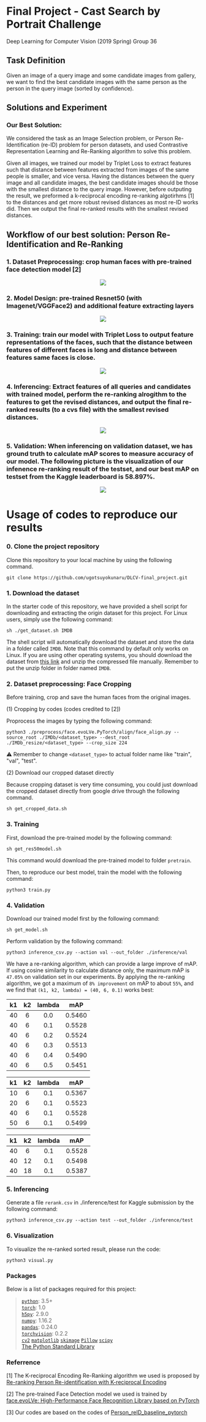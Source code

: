 # Final Project - Cast Search by Portrait Challenge
Deep Learning for Computer Vision (2019 Spring) Group 36  

## Task Definition
Given an image of a query image and some candidate images from gallery, we want to find the best candidate images with the same person as the person in the query image (sorted by confidence).

## Solutions and Experiment
### Our Best Solution: 
We considered the task as an Image Selection problem, or Person Re-Identification (re-ID) problem for person datasets, and used Contrastive Representation Learning and Re-Ranking algorithm to solve this problem. 

Given all images, we trained our model by Triplet Loss to extract features such that distance between features extracted from images of the same people is smaller, and vice versa. Having the distances between the query image and all candidate images, the best candidate images should be those with the smallest distance to the query image. However, before outputing the result, we preformed a k-reciprocal encoding re-ranking algotirhms [1] to the distances and get more robust revised distances as most re-ID works did. Then we output the final re-ranked results with the smallest revised distances.

## Workflow of our best solution: Person Re-Identification and Re-Ranking

### 1. Dataset Preprocessing: crop human faces with pre-trained face detection model [2]
<p align="center">
  <img src="./src/preprocess.PNG">
</p>

### 2. Model Design: pre-trained Resnet50 (with Imagenet/VGGFace2) and additional feature extracting layers
<p align="center">
  <img src="./src/model.PNG">
</p>

### 3. Training: train our model with Triplet Loss to output feature representations of the faces, such that the distance between features of different faces is long and distance between features same faces is close.
<p align="center">
  <img src="./src/loss_function.PNG">
</p>

### 4. Inferencing: Extract features of all queries and candidates with trained model, perform the re-ranking alrogithm to the features to get the revised distances, and output the final re-ranked results (to a cvs file) with the smallest revised distances.
<!-- calculate distance between all queries and candidates with either cosine similarity function or re-ranking function. Output the ranking order as csv format finally. -->
<p align="center">
  <img src="./src/rerank.PNG">
</p>

### 5. Validation: When inferencing on validation dataset, we has ground truth to calculate mAP scores to measure accuracy of our model. The following picture is the visualization of our infenence re-ranking result of the testset, and our best mAP on testset from the Kaggle leaderboard is 58.897%.
<p align="center">
  <img src="./src/result.PNG">
</p>


# Usage of codes to reproduce our results
### 0. Clone the project repository
Clone this repository to your local machine by using the following command.

    git clone https://github.com/ugotsuyokunaru/DLCV-final_project.git

### 1. Download the dataset
In the starter code of this repository, we have provided a shell script for downloading and extracting the origin dataset for this project. For Linux users, simply use the following command:

    sh ./get_dataset.sh IMDB

The shell script will automatically download the dataset and store the data in a folder called `IMDB`. Note that this command by default only works on Linux. If you are using other operating systems, you should download the dataset from [this link](https://drive.google.com/drive/folders/1GItzg9wJBiPFrDPBUXQdZgs1ac0Wwbju?usp=sharing
) and unzip the compressed file manually. Remember to put the unzip folder in folder named `IMDB`.

### 2. Dataset preprocessing: Face Cropping
Before training, crop and save the human faces from the original images.  

(1) Cropping by codes (codes credited to [2])

Proprocess the images by typing the following command:

    python3 ./preprocess/face.evoLVe.PyTorch/align/face_align.py --source_root ./IMDb/<dataset_type> --dest_root ./IMDb_resize/<dataset_type> --crop_size 224

⚠️ Remember to change `<dataset_type>` to actual folder name like "train", "val", "test".

(2) Download our cropped dataset directly 

Because cropping dataset is very time consuming, you could just download the cropped dataset directly from google drive through the following command.

    sh get_cropped_data.sh

<!-- Shell script has to makedir ./IMDb_resize/ folder, unzip the zip files, and remove the zip files. -->

### 3. Training
First, download the pre-trained model by the following command:

    sh get_res50model.sh

This command would download the pre-trained model to folder `pretrain`.

Then, to reproduce our best model, train the model with the following command:
  
    python3 train.py

### 4. Validation

Download our trained model first by the following command:
  
    sh get_model.sh

Perform validation by the following command:

    python3 inference_csv.py --action val --out_folder ./inference/val

We have a re-ranking algorithm, which can provide a large improve of mAP. If using cosine similarity to calculate distance only, the maximum mAP is `47.05%` on validation set in our experiments. By applying the re-ranking algorithm, we got a maximum of `8% improvement` on mAP to about `55%`, and we find that `(k1, k2, lambda) = (40, 6, 0.1)` works best:

|  k1   |  k2   | lambda |  mAP   |
| :---: | :---: | :----: | :----: |
|  40   |   6   |  0.0   | 0.5460 |
|  40   |   6   |  0.1   | 0.5528 |
|  40   |   6   |  0.2   | 0.5524 |
|  40   |   6   |  0.3   | 0.5513 |
|  40   |   6   |  0.4   | 0.5490 |
|  40   |   6   |  0.5   | 0.5451 |

|  k1   |  k2   | lambda |  mAP   |
| :---: | :---: | :----: | :----: |
|  10   |   6   |  0.1   | 0.5367 |
|  20   |   6   |  0.1   | 0.5523 |
|  40   |   6   |  0.1   | 0.5528 |
|  50   |   6   |  0.1   | 0.5499 |

|  k1   |  k2   | lambda |  mAP   |
| :---: | :---: | :----: | :----: |
|  40   |   6   |  0.1   | 0.5528 |
|  40   |  12   |  0.1   | 0.5498 |
|  40   |  18   |  0.1   | 0.5387 |

### 5. Inferencing

Generate a file `rerank.csv` in ./inference/test for Kaggle submission by the following command:

    python3 inference_csv.py --action test --out_folder ./inference/test

### 6. Visualization

To visualize the re-ranked sorted result, please run the code:

    python3 visual.py

### Packages
Below is a list of packages required for this project:

> [`python`](https://www.python.org/): 3.5+  
> [`torch`](https://pytorch.org/): 1.0  
> [`h5py`](https://www.h5py.org/): 2.9.0  
> [`numpy`](http://www.numpy.org/): 1.16.2  
> [`pandas`](https://pandas.pydata.org/): 0.24.0  
> [`torchvision`](https://pypi.org/project/torchvision/): 0.2.2  
> [`cv2`](https://pypi.org/project/opencv-python/)
> [`matplotlib`](https://matplotlib.org/)
> [`skimage`](https://scikit-image.org/)
> [`Pillow`](https://pillow.readthedocs.io/en/stable/)
> [`scipy`](https://www.scipy.org/)  
> [The Python Standard Library](https://docs.python.org/3/library/)

<!-- Note that using packages with different versions will very likely lead to compatibility issues, so make sure that you install the correct version if one is specified above. -->

### Referrence

[1] The K-reciprocal Encoding Re-Ranking algorithm we used is proposed by [Re-ranking Person Re-identification with K-reciprocal Encoding](http://openaccess.thecvf.com/content_cvpr_2017/papersZhong_Re-Ranking_Person_Re-Identification_CVPR_2017_paper.pdf)

[2] The pre-trained Face Detection model we used is trained by [face.evoLVe: High-Performance Face Recognition Library based on PyTorch](https://github.com/ZhaoJ9014/face.evoLVe.PyTorch)

[3] Our codes are based on the codes of [Person_reID_baseline_pytorch](https://github.com/layumi/Person_reID_baseline_pytorch)